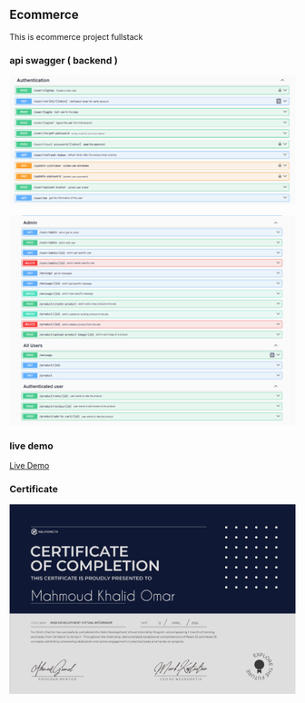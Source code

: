 ## Ecommerce

This is ecommerce project fullstack

### api swagger ( backend )

![](./swagger-01.png)

![](./swagger-02.png)

### live demo

[Live Demo](https://typastore.vercel.app)

### Certificate

![](./certificate.jpg)
